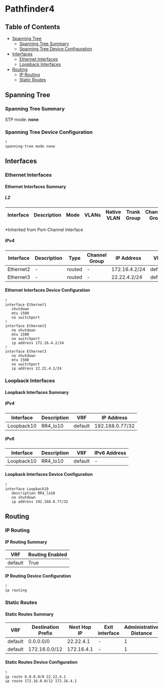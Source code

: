 # Pathfinder4

## Table of Contents

- [Spanning Tree](#spanning-tree)
  - [Spanning Tree Summary](#spanning-tree-summary)
  - [Spanning Tree Device Configuration](#spanning-tree-device-configuration)
- [Interfaces](#interfaces)
  - [Ethernet Interfaces](#ethernet-interfaces)
  - [Loopback Interfaces](#loopback-interfaces)
- [Routing](#routing)
  - [IP Routing](#ip-routing)
  - [Static Routes](#static-routes)

## Spanning Tree

### Spanning Tree Summary

STP mode: **none**

### Spanning Tree Device Configuration

```eos
!
spanning-tree mode none
```

## Interfaces

### Ethernet Interfaces

#### Ethernet Interfaces Summary

##### L2

| Interface | Description | Mode | VLANs | Native VLAN | Trunk Group | Channel-Group |
| --------- | ----------- | ---- | ----- | ----------- | ----------- | ------------- |

*Inherited from Port-Channel Interface

##### IPv4

| Interface | Description | Type | Channel Group | IP Address | VRF |  MTU | Shutdown | ACL In | ACL Out |
| --------- | ----------- | -----| ------------- | ---------- | ----| ---- | -------- | ------ | ------- |
| Ethernet2 | - | routed | - | 172.16.4.2/24 | default | 1500 | False | - | - |
| Ethernet3 | - | routed | - | 22.22.4.2/24 | default | 1500 | False | - | - |

#### Ethernet Interfaces Device Configuration

```eos
!
interface Ethernet1
   shutdown
   mtu 1500
   no switchport
!
interface Ethernet2
   no shutdown
   mtu 1500
   no switchport
   ip address 172.16.4.2/24
!
interface Ethernet3
   no shutdown
   mtu 1500
   no switchport
   ip address 22.22.4.2/24
```

### Loopback Interfaces

#### Loopback Interfaces Summary

##### IPv4

| Interface | Description | VRF | IP Address |
| --------- | ----------- | --- | ---------- |
| Loopback10 | RR4_lo10 | default | 192.168.0.77/32 |

##### IPv6

| Interface | Description | VRF | IPv6 Address |
| --------- | ----------- | --- | ------------ |
| Loopback10 | RR4_lo10 | default | - |

#### Loopback Interfaces Device Configuration

```eos
!
interface Loopback10
   description RR4_lo10
   no shutdown
   ip address 192.168.0.77/32
```

## Routing

### IP Routing

#### IP Routing Summary

| VRF | Routing Enabled |
| --- | --------------- |
| default | True |

#### IP Routing Device Configuration

```eos
!
ip routing
```

### Static Routes

#### Static Routes Summary

| VRF | Destination Prefix | Next Hop IP | Exit interface | Administrative Distance | Tag | Route Name | Metric |
| --- | ------------------ | ----------- | -------------- | ----------------------- | --- | ---------- | ------ |
| default | 0.0.0.0/0 | 22.22.4.1 | - | 1 | - | - | - |
| default | 172.16.0.0/12 | 172.16.4.1 | - | 1 | - | - | - |

#### Static Routes Device Configuration

```eos
!
ip route 0.0.0.0/0 22.22.4.1
ip route 172.16.0.0/12 172.16.4.1
```
